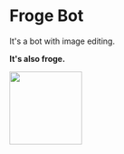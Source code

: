 # Froge Bot
It's a bot with image editing.

**It's also froge.**

<img src="https://github.com/barnabwhy/frogeBot/blob/master/assets/icon.png?raw=true" width="128" />

